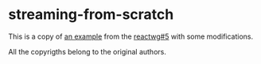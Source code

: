 # streaming-from-scratch

This is a copy of [an example](https://codesandbox.io/p/sandbox/agitated-swartz-4hs4v1?file=%2Fserver%2Fssr.js) from the [reactwg#5](https://github.com/reactwg/server-components/discussions/5) with some modifications.

All the copyrigths belong to the original authors.

